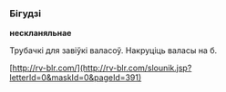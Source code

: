 ### Бігудзі
**нескланяльнае**

Трубачкі для завіўкі валасоў. Накруціць валасы на б.

<a rel="author">[http://rv-blr.com/](http://rv-blr.com/slounik.jsp?letterId=0&maskId=0&pageId=391)</a>
